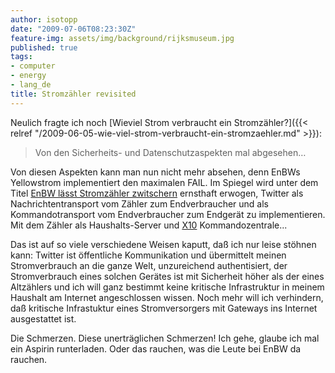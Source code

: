 ```yaml
---
author: isotopp
date: "2009-07-06T08:23:30Z"
feature-img: assets/img/background/rijksmuseum.jpg
published: true
tags:
- computer
- energy
- lang_de
title: Stromzähler revisited
---
```


Neulich fragte ich noch 
[Wieviel Strom verbraucht ein Stromzähler?]({{< relref "/2009-06-05-wie-viel-strom-verbraucht-ein-stromzaehler.md" >}}): 

> Von den Sicherheits- und Datenschutzaspekten mal abgesehen…

Von diesen Aspekten kann man nun nicht mehr absehen, denn EnBWs Yellowstrom implementiert den maximalen FAIL.
Im Spiegel wird unter dem Titel
[EnBW lässt Stromzähler zwitschern](http://www.spiegel.de/wirtschaft/0,1518,634115,00.html)
ernsthaft erwogen, Twitter als Nachrichtentransport vom Zähler zum Endverbraucher und als Kommandotransport vom Endverbraucher zum Endgerät zu implementieren.
Mit dem Zähler als Haushalts-Server und [X10](http://en.wikipedia.org/wiki/X10_%28industry_standard%29)
Kommandozentrale...

Das ist auf so viele verschiedene Weisen kaputt, daß ich nur leise stöhnen kann:
Twitter ist öffentliche Kommunikation und übermittelt meinen Stromverbrauch an die ganze Welt, unzureichend authentisiert, 
der Stromverbrauch eines solchen Gerätes ist mit Sicherheit höher als der eines Altzählers 
und ich will ganz bestimmt keine kritische Infrastruktur in meinem Haushalt am Internet angeschlossen wissen.
Noch mehr will ich verhindern, daß kritische Infrastuktur eines Stromversorgers mit Gateways ins Internet ausgestattet ist.

Die Schmerzen.
Diese unerträglichen Schmerzen! 
Ich gehe, glaube ich mal ein Aspirin runterladen.
Oder das rauchen, was die Leute bei EnBW da rauchen.
